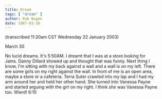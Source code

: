 ```yaml
---
title: Dream
tags: [ "dream" ]
author: Rob Nugen
date: 1987-03-30
---
```


<p class=note>(transcribed 11:20am CST Wednesday 22 January 2003)</p>

<p class=date>March 30</p>

<p>No lucid dreams.  It's 5:50AM.  I dreamt that I was at a store
looking for Jams. Danny Dillard showed up and thought that was funny.
Next thing I know, I'm sitting with my back against a wall and a wall
is on my left.  There are some girls on my right against the wall.  In
front of me is an open area, maybe a store or a cafeteria.  Terra
Suter crawled into my lap and I had my arm around her and held her
other hand.  She turned into Vanessa Payne and started arguing with
the girl on my right.  I think <em>she</em> was Vanessa Payne too.
Wierd!  6:10</p>
